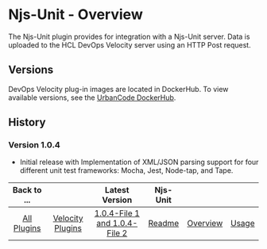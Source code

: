 
# Njs-Unit - Overview

The Njs-Unit plugin provides for integration with a Njs-Unit server. Data is uploaded to the HCL DevOps Velocity server using an HTTP Post request.

## Versions

DevOps Velocity plug-in images are located in DockerHub. To
view available versions, see the [UrbanCode DockerHub](https://hub.docker.com/r/urbancode/ucv-ext-njs-unit/tags).


## History

### Version 1.0.4

* Initial release with Implementation of XML/JSON parsing support for four different unit test frameworks: Mocha, Jest, Node-tap, and Tape.


|Back to ...||Latest Version|Njs-Unit |||
| :---: | :---: | :---: | :---: | :---: | :---: |
|[All Plugins](../../index.md)|[Velocity Plugins](../README.md)|[1.0.4-File 1 ](https://raw.githubusercontent.com/UrbanCode/IBM-UCV-PLUGINS/main/files/ucv-ext-njs-unit/ucv-ext-njs-unit%3A1.0.4.tar.7z.001)[and 1.0.4-File 2](https://raw.githubusercontent.com/UrbanCode/IBM-UCV-PLUGINS/main/files/ucv-ext-njs-unit/ucv-ext-njs-unit%3A1.0.4.tar.7z.002)|[Readme](README.md)|[Overview](overview.md)|[Usage](usage.md)|
